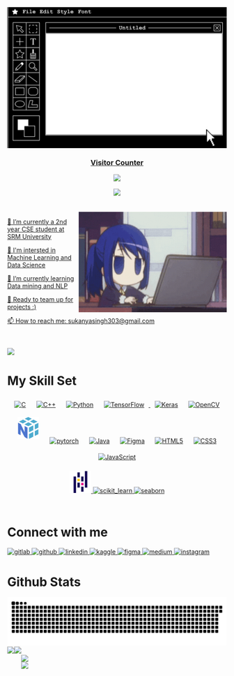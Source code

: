 <div align="center">  
<a href="https://sukanyaportfolio.web.app/" target="_blank">
<img align="center" src="https://github.com/Sukanyasingh3/Sukanyasingh3/blob/main/ezgif.com-crop%20(1).gif"  alt="Hello world"" />
  <h3 align="center">Visitor Counter </h3>
<p align="center"> 
  <img src="https://profile-counter.glitch.me/Sukanyasingh3/count.svg" />
</p>
<img src="https://user-images.githubusercontent.com/73097560/115834477-dbab4500-a447-11eb-908a-139a6edaec5c.gif">

<div/> 
<br/> <br/> 
<img align="right" src="https://github.com/Sukanyasingh3/Sukanyasingh3/blob/main/tenor.gif" width="340" height="230"/>
  

<div align="left">  

🔭 I’m currently a 2nd year CSE student at SRM University
  
🤖 I'm intersted in Machine Learning and Data Science  
  
🌱 I’m currently learning Data mining and NLP  
  
🤝 Ready to team up for projects :) 

📫 How to reach me:  sukanyasingh303@gmail.com
 <div/> 
<br/> <br/> 
<img src="https://user-images.githubusercontent.com/73097560/115834477-dbab4500-a447-11eb-908a-139a6edaec5c.gif">
                                


# My Skill Set  
<div align="center">  
<a href="https://www.cprogramming.com/" target="_blank"><img style="margin: 10px" src="https://profilinator.rishav.dev/skills-assets/c-original.svg" alt="C" height="50" /></a>  
<a href="https://www.cplusplus.com/" target="_blank"><img style="margin: 10px" src="https://profilinator.rishav.dev/skills-assets/cplusplus-original.svg" alt="C++" height="50" /></a>  
<a href="https://www.python.org/" target="_blank"><img style="margin: 10px" src="https://profilinator.rishav.dev/skills-assets/python-original.svg" alt="Python" height="50" /></a>  
<a href="https://www.tensorflow.org/" target="_blank"><img style="margin: 10px" src="https://profilinator.rishav.dev/skills-assets/tensorflow-icon.svg" alt="TensorFlow" height="50" /</a>  
<a href="https://keras.io/" target="_blank"><img style="margin: 10px" src="https://profilinator.rishav.dev/skills-assets/keras.png" alt="Keras" height="50" /></a>  
<a href="https://opencv.org/" target="_blank"><img style="margin: 10px" src="https://profilinator.rishav.dev/skills-assets/opencv-icon.svg" alt="OpenCV" height="50" /></a>  
<a href="https://numpy.org/" target="_blank"><img style="margin: 10px" src="https://github.com/devicons/devicon/raw/master/icons/numpy/numpy-original.svg" alt="NumPy" height="50" /></a> 
<a href="https://pytorch.org/" target="_blank"><img style="margin: 10px" src="https://profilinator.rishav.dev/skills-assets/pytorch-icon.svg" alt="pytorch" height="50" /></a>  
<a href="https://www.java.com/" target="_blank"><img style="margin: 10px" src="https://profilinator.rishav.dev/skills-assets/java-original-wordmark.svg" alt="Java" height="50" /></a>
<a href="https://www.figma.com/" target="_blank"><img style="margin: 10px" src="https://profilinator.rishav.dev/skills-assets/figma-icon.svg" alt="Figma" height="50" /></a>  
<a href="https://en.wikipedia.org/wiki/HTML5" target="_blank"><img style="margin: 10px" src="https://profilinator.rishav.dev/skills-assets/html5-original-wordmark.svg" alt="HTML5" height="50" /></a>  
<a href="https://www.w3schools.com/css/" target="_blank"><img style="margin: 10px" src="https://profilinator.rishav.dev/skills-assets/css3-original-wordmark.svg" alt="CSS3" height="50" /></a>  
<a href="https://www.javascript.com/" target="_blank"><img style="margin: 10px" src="https://profilinator.rishav.dev/skills-assets/javascript-original.svg" alt="JavaScript" height="50" /></a>  

  <a href="https://pandas.pydata.org/" target="_blank" rel="noreferrer"> <img src="https://raw.githubusercontent.com/devicons/devicon/2ae2a900d2f041da66e950e4d48052658d850630/icons/pandas/pandas-original.svg" alt="pandas"  height="50"/> </a> <a href="https://scikit-learn.org/" target="_blank" rel="noreferrer"> <img src="https://upload.wikimedia.org/wikipedia/commons/0/05/Scikit_learn_logo_small.svg" alt="scikit_learn" height="50"/> </a> <a href="https://seaborn.pydata.org/" target="_blank" rel="noreferrer"> <img src="https://seaborn.pydata.org/_images/logo-mark-lightbg.svg" alt="seaborn" height="50"/> </a> </p>

</div>  

<br/>  


# Connect with me  

<a href="https://sukanyaportfolio.web.app/" target="_blank">
<img src=https://img.shields.io/badge/WEBSITE-330F63.svg?&style=for-the-badge&logo=website&logoColor=white alt=gitlab style="margin-bottom:5px;" />
</a>
  
<a href="https://github.com/Sukanyasingh3" target="_blank">
<img src=https://img.shields.io/badge/github-%2324292e.svg?&style=for-the-badge&logo=github&logoColor=white alt=github style="margin-bottom: 5px;" />
</a>
<a href="https://linkedin.com/in/sukanya-singh-0b8350250" target="_blank">
<img src=https://img.shields.io/badge/linkedin-%231E77B5.svg?&style=for-the-badge&logo=linkedin&logoColor=white alt=linkedin style="margin-bottom: 5px;" />
</a>
<a href="https://www.kaggle.com/sukanyasingh03" target="_blank">
<img src=https://img.shields.io/badge/kaggle-%2344BAE8.svg?&style=for-the-badge&logo=kaggle&logoColor=white alt=kaggle style="margin-bottom: 5px;" />

<a href="https://www.figma.com/files/user/1253277797411380225?fuid=1253277797411380225" target="_blank">
<img src=https://img.shields.io/badge/figma-%EE5B2F.svg?&style=for-the-badge&logo=figma&logoColor=white alt=figma style="margin-bottom: 5px;" />

<a href="https://medium.com/@sukanyasingh303" target="_blank">
<img src=https://img.shields.io/badge/medium-%23000000.svg?&style=for-the-badge&logo=medium&logoColor=white alt=medium style="margin-bottom: 5px;" />

<a href="https://www.instagram.com/_sukanyasingh_/" target="_blank">
<img src=https://img.shields.io/badge/instagram-%23E45285.svg?&style=for-the-badge&logo=instagram&logoColor=white alt=instagram style="margin-bottom: 5px;" />
  
</a>
<br/>  


# Github Stats  
<img src="https://github.com/Sukanyasingh3/Sukanyasingh3/blob/main/snake.svg" alt="Snake animation" />
<div> 
  <div> 
  <img align="left" src="https://github-readme-streak-stats.herokuapp.com/?user=Sukanyasingh3&theme=dark&hide_border=false" height="160em" />
    </div>
<img align="left" src="https://github-readme-stats-git-masterrstaa-rickstaa.vercel.app/api?username=Sukanyasingh3&&show_icons=true&theme=dark" height="160em" /> 

</div>
<br> 
  
<img align="center" src="http://github-profile-summary-cards.vercel.app/api/cards/profile-details?username=Sukanyasingh3&theme=2077" height="300em" />


<br/>  



<!-- 

 <img align="center" src="https://github.com/Sukanyasingh3/Sukanyasingh3/blob/main/gif1.gif" width="40%" height="40%"/>
 -->
<img src="https://user-images.githubusercontent.com/73097560/115834477-dbab4500-a447-11eb-908a-139a6edaec5c.gif">



